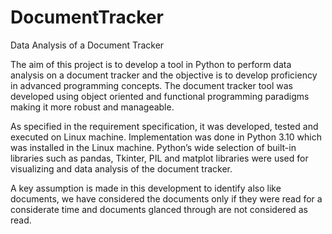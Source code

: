 # DocumentTracker
 Data Analysis of a Document Tracker
 
 The aim of this project is to develop a tool in Python to perform data analysis on a 
document tracker and the objective is to develop proficiency in advanced programming 
concepts. The document tracker tool was developed using object oriented and functional 
programming paradigms making it more robust and manageable.

As specified in the requirement specification, it was developed, tested and executed on 
Linux machine. Implementation was done in Python 3.10 which was installed in the Linux 
machine. Python’s wide selection of built-in libraries such as pandas, Tkinter, PIL and 
matplot libraries were used for visualizing and data analysis of the document tracker.

A key assumption is made in this development to identify also like documents, we have 
considered the documents only if they were read for a considerate time and documents 
glanced through are not considered as read.
